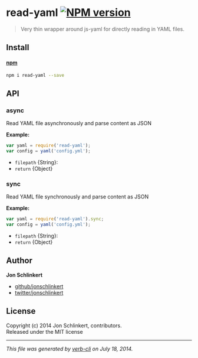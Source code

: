 # read-yaml [![NPM version](https://badge.fury.io/js/read-yaml.png)](http://badge.fury.io/js/read-yaml)

> Very thin wrapper around js-yaml for directly reading in YAML files.

## Install
#### [npm](npmjs.org)

```bash
npm i read-yaml --save
```

## API
### async

Read YAML file asynchronously and parse content as JSON

**Example:**

```js
var yaml = require('read-yaml');
var config = yaml('config.yml');
```

* `filepath` {String}:  
* `return` {Object} 


### sync

Read YAML file synchronously and parse content as JSON

**Example:**

```js
var yaml = require('read-yaml').sync;
var config = yaml('config.yml');
```

* `filepath` {String}:  
* `return` {Object}

## Author

**Jon Schlinkert**
 
+ [github/jonschlinkert](https://github.com/jonschlinkert)
+ [twitter/jonschlinkert](http://twitter.com/jonschlinkert) 

## License
Copyright (c) 2014 Jon Schlinkert, contributors.  
Released under the MIT license

***

_This file was generated by [verb-cli](https://github.com/assemble/verb-cli) on July 18, 2014._